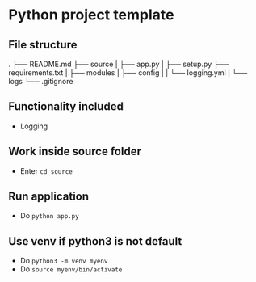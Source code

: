 # Python project template

## File structure

.
├── README.md
├── source
|   ├── app.py
|   ├── setup.py
    ├── requirements.txt
|   ├── modules
|   ├── config
|   |    └── logging.yml
|   └── logs
└── .gitignore

## Functionality included

- Logging

## Work inside source folder

- Enter `cd source`

## Run application

- Do `python app.py`

## Use venv if python3 is not default

- Do `python3 -m venv myenv`
- Do `source myenv/bin/activate`
